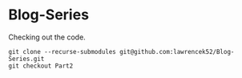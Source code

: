 # Blog-Series
Checking out the code.
```
git clone --recurse-submodules git@github.com:lawrencek52/Blog-Series.git
git checkout Part2
```
